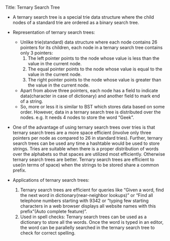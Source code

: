 Title: Ternary Search Tree

- A ternary search tree is a special trie data structure where the child nodes of a standard trie are ordered as a binary search tree. 

- Representation of ternary search trees: 
    + Unlike trie(standard) data structure where each node contains 26 pointers for its children, each node in a ternary search tree contains only 3 pointers: 
        1. The left pointer points to the node whose value is less than the value in the current node. 
        2. The equal pointer points to the node whose value is equal to the value in the current node. 
        3. The right pointer points to the node whose value is greater than the value in the current node.
    + Apart from above three pointers, each node has a field to indicate data(character in case of dictionary) and another field to mark end of a string. 
    + So, more or less it is similar to BST which stores data based on some order. However, data in a ternary search tree is distributed over the nodes. e.g. It needs 4 nodes to store the word “Geek”. 

- One of the advantage of using ternary search trees over tries is that ternary search trees are a more space efficient (involve only three pointers per node as compared to 26 in standard tries). Further, ternary search trees can be used any time a hashtable would be used to store strings.
Tries are suitable when there is a proper distribution of words over the alphabets so that spaces are utilized most efficiently. Otherwise ternary search trees are better. Ternary search trees are efficient to use(in terms of space) when the strings to be stored share a common prefix.

- Applications of ternary search trees: 
    1. Ternary search trees are efficient for queries like “Given a word, find the next word in dictionary(near-neighbor lookups)” or “Find all telephone numbers starting with 9342 or “typing few starting characters in a web browser displays all website names with this prefix”(Auto complete feature)”.
    2. Used in spell checks: Ternary search trees can be used as a dictionary to store all the words. Once the word is typed in an editor, the word can be parallelly searched in the ternary search tree to check for correct spelling.